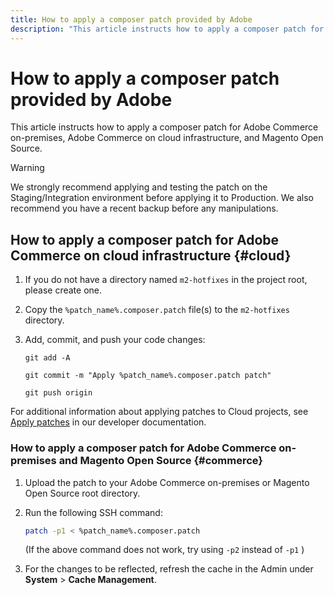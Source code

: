```yaml
---
title: How to apply a composer patch provided by Adobe
description: "This article instructs how to apply a composer patch for Adobe Commerce on-premises, Adobe Commerce on cloud infrastructure, and Magento Open Source."
---
```


# How to apply a composer patch provided by Adobe

This article instructs how to apply a composer patch for Adobe Commerce on-premises, Adobe Commerce on cloud infrastructure, and Magento Open Source.

>[!WARNING]
>
>We strongly recommend applying and testing the patch on the Staging/Integration environment before applying it to Production. We also recommend you have a recent backup before any manipulations.

## How to apply a composer patch for Adobe Commerce on cloud infrastructure {#cloud}

1. If you do not have a directory named `m2-hotfixes` in the project root, please create one.
1. Copy the `%patch_name%.composer.patch` file(s) to the `m2-hotfixes` directory.
1. Add, commit, and push your code changes:

    ```git
    git add -A
    ```

    ```git
    git commit -m "Apply %patch_name%.composer.patch patch"
    ```

    ```git
    git push origin
    ```

For additional information about applying patches to Cloud projects, see [Apply patches](https://devdocs.magento.com/cloud/project/project-patch.html) in our developer documentation.

### How to apply a composer patch for Adobe Commerce on-premises and Magento Open Source {#commerce}

1. Upload the patch to your Adobe Commerce on-premises or Magento Open Source root directory.
1. Run the following SSH command:

    ```bash
    patch -p1 < %patch_name%.composer.patch
    ```

   (If the above command does not work, try using `-p2` instead of `-p1` )

1. For the changes to be reflected, refresh the cache in the Admin under **System** > **Cache Management**.
 
